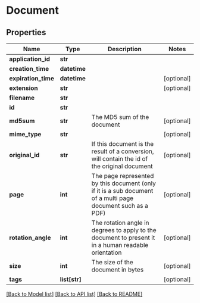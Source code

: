 # Document

## Properties
Name | Type | Description | Notes
------------ | ------------- | ------------- | -------------
**application_id** | **str** |  | 
**creation_time** | **datetime** |  | 
**expiration_time** | **datetime** |  | [optional] 
**extension** | **str** |  | [optional] 
**filename** | **str** |  | 
**id** | **str** |  | 
**md5sum** | **str** | The MD5 sum of the document | [optional] 
**mime_type** | **str** |  | [optional] 
**original_id** | **str** | If this document is the result of a conversion, will contain the id of the original document | [optional] 
**page** | **int** | The page represented by this document (only if it is a sub document of a multi page document such as a PDF) | [optional] 
**rotation_angle** | **int** | The rotation angle in degrees to apply to the document to present it in a human readable orientation | [optional] 
**size** | **int** | The size of the document in bytes | [optional] 
**tags** | **list[str]** |  | [optional] 

[[Back to Model list]](../README.md#documentation-for-models) [[Back to API list]](../README.md#documentation-for-api-endpoints) [[Back to README]](../README.md)

